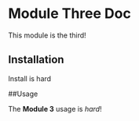 # Module Three Doc

This module is the third!

## Installation

Install is hard

##Usage

The **Module 3** usage is *hard*!